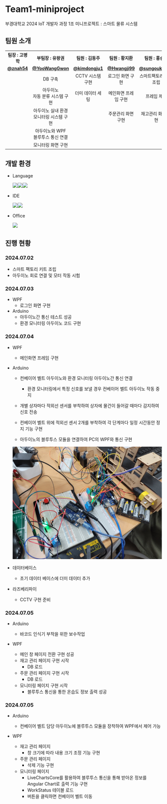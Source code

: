 # Team1-miniproject
부경대학교 2024 IoT 개발자 과정 1조 미니프로젝트 : 스마트 물류 시스템

## 팀원 소개
<table>
    <tbody>
        <tr>
            <td align="center"><b>팀장 : 고병학</b></td>
            <td align="center"><b>부팀장 : 유왕권</b></td>
            <td align="center"><b>팀원 : 김동주</b></td>
            <td align="center"><b>팀원 : 황지환</b></td>
            <td align="center"><b>팀원 : 홍승욱</b></td>
        <tr/>
            <td align="center"><a href="https://github.com/znah54/"><b>@znah54</b></a></td>
            <td align="center"><a href="https://github.com/YooWangGwon"><b>@YooWangGwon</b></a></td>
            <td align="center"><a href="https://github.com/kimdongju1"><b>@kimdongju1</b></a></td>
            <td align="center"><a href="https://github.com/Hwangji99"><b>@Hwangji99</b></a></td>
            <td align="center"><a href="https://github.com/sungouk1457"><b>@sungouk1457</b></a></td>
        <tr/>
            <td align="center"><b> </b></td>
            <td align="center">DB 구축</td>
            <td align="center">CCTV 시스템 구현</td>
            <td align="center">로그인 화면 구현</td>
            <td align="center">스마트팩토리 키트 조립</td>
        <tr/>
            <td align="center"></td>
            <td align="center">아두이노<br>자동 분류 시스템 구현</td>
            <td align="center">더미 데이터 세팅</td>
            <td align="center">메인화면 프레임 구현</td>
            <td align="center">프레임 제작</td>
        <tr/>
            <td align="center"></td>
            <td align="center">아두이노 실내 환경<br>모니터링 시스템 구현</td>
            <td align="center"></td>
            <td align="center">주문관리 화면 구현</td>
            <td align="center">재고관리 화면 구현</td>
        <tr/>
            <td align="center"></td>
            <td align="center">아두이노와 WPF<br>블루투스 통신 연결</td>
            <td align="center"></td>
            <td align="center"></td>
            <td align="center"></td>
        <tr/>
            <td align="center"></td>
            <td align="center">모니터링 화면 구현</td>
            <td align="center"></td>
            <td align="center"></td>
            <td align="center"></td>
        </tr>
    </tbody>
</table>

## 개발 환경
- Language
  
    <img src="https://img.shields.io/badge/C%23-239120?style=for-the-badge&logo=c-sharp&logoColor=white"><img src="https://img.shields.io/badge/-Arduino-00979D?style=for-the-badge&logo=Arduino&logoColor=white"><img src="https://img.shields.io/badge/Microsoft_SQL_Server-CC2927?style=for-the-badge&logo=microsoft-sql-server&logoColor=white">

- IDE
  
    <img src = "https://img.shields.io/badge/Visual_Studio-5C2D91?style=for-the-badge&logo=visual%20studio&logoColor=white"><img src = "https://img.shields.io/badge/Arduino_IDE-00979D?style=for-the-badge&logo=arduino&logoColor=white">

- Office
  
    <img src = "https://img.shields.io/badge/Notion-000000?style=for-the-badge&logo=notion&logoColor=white">


## 진행 현황
### 2024.07.02
- 스마트 팩토리 키트 조립
- 아두이노 회로 연결 및 모터 작동 시험

### 2024.07.03
- WPF
    - 로그인 화면 구현
- Arduino
    - 아두이노간 통신 테스트 성공
    - 환경 모니터링 아두이노 코드 구현

### 2024.07.04
- WPF
    - 메인화면 프레임 구현

- Arduino
    - 컨베이어 벨트 아두이노와 환경 모니터링 아두이노간 통신 연결
        - 환경 모니터링에서 특정 신호를 보낼 경우 컨베이어 벨트 아두이노 작동 중지
    
    - 개별 상자마다 적외선 센서를 부착하여 상자에 물건이 들어갈 때마다 감지하여 신호 전송
    - 컨베이어 벨트 위에 적외선 센서 2개를 부착하여 각 단계마다 일정 시간동안 정지 기능 구현
    - 아두이노의 블루투스 모듈을 연결하여 PC의 WPF와 통신 구현
    <img src="https://raw.githubusercontent.com/2024-iot-team1/Team1-miniproject/main/images/teamProject001.jpg">

- 데이터베이스
    - 초기 데이터 베이스에 더미 데이터 추가

- 라즈베리파이
    - CCTV 구현 준비

### 2024.07.05
- Arduino
    - 바코드 인식기 부착을 위한 보수작업

- WPF
    - 메인 창 페이지 전환 구현 성공
    - 재고 관리 페이지 구현 시작
        - DB 로드
    - 주문 관리 페이지 구현 시작
        - DB 로드
    - 모니터링 페이지 구현 시작
        - 블루투스 통신을 통한 온습도 정보 출력 성공

### 2024.07.05
- Arduino
    - 컨베이어 벨트 담당 아두이노에 블루투스 모듈을 장착하여 WPF에서 제어 가능

- WPF
    - 재고 관리 페이지
        - 창 크기에 따라 내용 크기 조정 기능 구현
    - 주문 관리 페이지
        - 삭제 기능 구현
    - 모니터링 페이지
        - LiveChartsCore를 활용하여 블루투스 통신을 통해 받아온 정보를 Angular Chart로 출력 기능 구현
        - WorkStatus 테이블 로드
        - 버튼을 클릭하면 컨베이어 벨트 이동 

